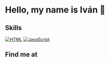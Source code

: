 # Hello, my name is Iván 👋


## Skills

[![HTML](https://img.shields.io/badge/HTML-FA7343?style=for-the-badge&logo=html&logoColor=white&labelColor=101010)]()
[![JavaScript](https://img.shields.io/badge/JavaScript-F7DF1E?style=for-the-badge&logo=javascript&logoColor=white&labelColor=101010)]()

## Find me at
